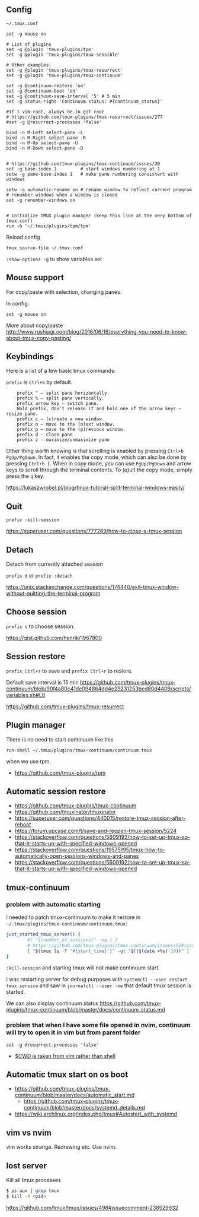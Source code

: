 ## Config

`~/.tmux.conf`

```
set -g mouse on

# List of plugins
set -g @plugin 'tmux-plugins/tpm'
set -g @plugin 'tmux-plugins/tmux-sensible'

# Other examples:
set -g @plugin 'tmux-plugins/tmux-resurrect'
set -g @plugin 'tmux-plugins/tmux-continuum'

set -g @continuum-restore 'on'
set -g @continuum-boot 'on'
set -g @continuum-save-interval '5' # 5 min
set -g status-right 'Continuum status: #{continuum_status}'

#If I vim-root, always be in git root
# https://github.com/tmux-plugins/tmux-resurrect/issues/277
#set -g @resurrect-processes 'false'

bind -n M-Left select-pane -L
bind -n M-Right select-pane -R
bind -n M-Up select-pane -U
bind -n M-Down select-pane -D


# https://github.com/tmux-plugins/tmux-continuum/issues/30
set -g base-index 1         # start windows numbering at 1
setw -g pane-base-index 1   # make pane numbering consistent with windows

setw -g automatic-rename on # rename window to reflect current program
# renumber windows when a window is closed
set -g renumber-windows on


# Initialize TMUX plugin manager (keep this line at the very bottom of tmux.conf)
run -b '~/.tmux/plugins/tpm/tpm'
```

Reload config

`tmux source-file ~/.tmux.conf`

`:show-options -g` to show variables set

## Mouse support

For copy/paste with selection, changing panes.

In config:

`set -g mouse on`

More about copy/paste http://www.rushiagr.com/blog/2016/06/16/everything-you-need-to-know-about-tmux-copy-pasting/

## Keybindings

Here is a list of a few basic tmux commands:

`prefix` is `Ctrl+b` by default.

```
    prefix " — split pane horizontally.
    prefix % — split pane vertically.
    prefix arrow key — switch pane.
    Hold prefix, don’t release it and hold one of the arrow keys — resize pane.
    prefix c — (c)reate a new window.
    prefix n — move to the (n)ext window.
    prefix p — move to the (p)revious window.
    prefix d — close pane
    prefix z - maximize/unmaximize pane
```

Other thing worth knowing is that scrolling is enabled by pressing `Ctrl+b PgUp/PgDown`. In fact, it enables the copy mode, which can also be done by pressing `Ctrl+b [`. When in copy mode, you can use `PgUp/PgDown` and arrow keys to scroll through the terminal contents. To (q)uit the copy mode, simply press the `q` key.

https://lukaszwrobel.pl/blog/tmux-tutorial-split-terminal-windows-easily/

## Quit

`prefix :kill-session`

https://superuser.com/questions/777269/how-to-close-a-tmux-session

## Detach

Detach from currently attached session

`prefix d` or `prefix :detach`

https://unix.stackexchange.com/questions/174440/exit-tmux-window-without-quitting-the-terminal-program

## Choose session

`prefix s` to choose session.

https://gist.github.com/henrik/1967800

## Session restore

`prefix Ctrl+s` to save and `prefix Ctrl+r` to restore.

Default save interval is 15 min https://github.com/tmux-plugins/tmux-continuum/blob/90f4a00c41de094864dd4e29231253bcd80d4409/scripts/variables.sh#L8

https://github.com/tmux-plugins/tmux-resurrect

## Plugin manager

There is no need to start continuum like this

`run-shell ~/.tmux/plugins/tmux-continuum/continuum.tmux`

when we use tpm.

- https://github.com/tmux-plugins/tpm

## Automatic session restore

- https://github.com/tmux-plugins/tmux-continuum
- https://github.com/tmuxinator/tmuxinator
- https://superuser.com/questions/440015/restore-tmux-session-after-reboot
- https://forum.upcase.com/t/save-and-reopen-tmux-session/5224
- https://stackoverflow.com/questions/5609192/how-to-set-up-tmux-so-that-it-starts-up-with-specified-windows-opened
- https://stackoverflow.com/questions/19575195/tmux-how-to-automatically-open-sessions-windows-and-panes
- https://stackoverflow.com/questions/5609192/how-to-set-up-tmux-so-that-it-starts-up-with-specified-windows-opened

## tmux-continuum

### problem with automatic starting

I needed to patch tmux-continuum to make it restore in `~/.tmux/plugins/tmux-continuum/continuum.tmux`:

```bash
just_started_tmux_server() {
        #[ "$(number_of_sessions)" -eq 1 ]
        # https://github.com/tmux-plugins/tmux-continuum/issues/52#issuecomment-445070459     
        [ "$(tmux ls -F '#{start_time}')" -gt "$(($(date +%s)-10))" ]
}
```

`:kill-session` and starting tmux will not make continuum start.

I was restarting server for debug purposes with `systemctl --user restart tmux.service` and saw in `journalctl --user -xe` that default tmux session is started.

We can also display continuum status https://github.com/tmux-plugins/tmux-continuum/blob/master/docs/continuum_status.md

### problem that when I have some file opened in nvim, continuum will try to open it in vim but from parent folder

```
set -g @resurrect-processes 'false'
```

- [$CWD is taken from vim rather than shell](https://github.com/tmux-plugins/tmux-resurrect/issues/277)

## Automatic tmux start on os boot

- https://github.com/tmux-plugins/tmux-continuum/blob/master/docs/automatic_start.md
  - https://github.com/tmux-plugins/tmux-continuum/blob/master/docs/systemd_details.md
- https://wiki.archlinux.org/index.php/tmux#Autostart_with_systemd

## vim vs nvim

vim works strange. Redrawing etc. Use nvim.

## lost server

Kill all tmux processes

```bash
$ ps aux | grep tmux
$ kill -9 <pid>
```

https://github.com/tmux/tmux/issues/498#issuecomment-238529932
